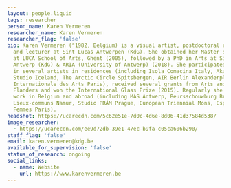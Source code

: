 ```yaml
---
layout: people.liquid
tags: researcher
person_name: Karen Vermeren
researcher_name: Karen Vermeren
researcher_flag: 'false'
bio: Karen Vermeren (°1982, Belgium) is a visual artist, postdoctoral researcher
  and lecturer at Sint Lucas Antwerpen (KdG). She obtained her Master's of Art
  at LUCA School of Arts, Ghent (2005), followed by a PhD in Arts at Sint Lucas
  Antwerp (KdG) & ARIA (University of Antwerp) (2018). She participated
  in several artists in residences (including Isola Comacina Italy, Akureyri
  Studio Iceland, The Arctic Circle Spitsbergen, AIR Berlin Alexanderplatz, Cité
  Internationale des Arts Paris), received several grants from Arts and Heritage
  Flanders and won the International Glass Prize (2015). Regularly she shows her
  work in Belgium and abroad (including MAS Antwerp, Beursschouwburg Brussels,
  Lieux-communs Namur, Studio PRÁM Prague, European Triennial Mons, Espace des
  Femmes Paris).
headshot: https://ucarecdn.com/5c62e51e-7d0c-4d6e-8d06-41d37584d538/
image_researcher:
  - https://ucarecdn.com/ee9d72db-39e1-47ec-b9fa-c05ca606b290/
staff_flag: 'false'
email: karen.vermeren@kdg.be
available_for_supervision: 'false'
status_of_research: ongoing
social_links:
  - name: Website
    url: https://www.karenvermeren.be
---
```

